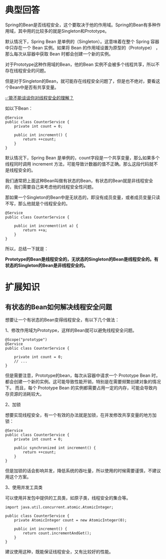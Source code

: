 # 典型回答

Spring的Bean是否线程安全，这个要取决于他的作用域。Spring的Bean有多种作用域，其中用的比较多的就是Singleton和Prototype。

默认情况下，Spring Bean 是单例的（Singleton）。这意味着在整个 Spring 容器中只存在一个 Bean 实例。如果将 Bean 的作用域设置为原型的（Prototype） ，那么每次从容器中获取 Bean 时都会创建一个新的实例。

对于Prototype这种作用域的Bean，他的Bean 实例不会被多个线程共享，所以不存在线程安全的问题。

但是对于Singleton的Bean，就可能存在线程安全问题了，但是也不绝对，要看这个Bean中是否有共享变量。

[✅能不能谈谈你对线程安全的理解？](https://www.yuque.com/hollis666/fo22bm/bnddbd?view=doc_embed&inner=Dg2zO)

如以下Bean：

```
@Service
public class CounterService {
    private int count = 0;

    public int increment() {
        return ++count;
    }
}
```

默认情况下，Spring Bean 是单例的，count字段是一个共享变量，那么如果多个线程同时调用 increment 方法，可能导致计数器的值不正确。那么这段代码就不是线程安全的。

我们通常把上面这种Bean叫做有状态的Bean，有状态的Bean就是非线程安全的，我们需要自己来考虑他的线程安全性问题。

那如果一个Singleton的Bean中是无状态的，即没有成员变量，或者成员变量只读不写，那么他就是个线程安全的。

```
@Service
public class CounterService {
    
    public int increment(int a) {
        return ++a;
    }
}

```

所以，总结一下就是：

**Prototype的Bean是线程安全的，无状态的Singleton的Bean是线程安全的。有状态的Singleton的Bean是非线程安全的。**

# 扩展知识

## 有状态的Bean如何解决线程安全问题

想要让一个有状态的Bean变得线程安全，有以下几个做法：

1、修改作用域为Prototype，这样的Bean就可以避免线程安全问题。

```
@Scope("prototype")
@Service
public class CounterService {

  	private int count = 0;
    // ...
}
```

但是需要注意，Prototype的bean，每次从容器中请求一个 Prototype Bean 时，都会创建一个新的实例。这可能导致性能开销，特别是在需要频繁创建对象的情况下。 而且，每个 Prototype Bean 的实例都需要占用一定的内存，可能会导致内存资源的消耗较大。

2、加锁

想要实现线程安全，有一个有效的办法就是加锁，在并发修改共享变量的地方加锁：

```
@Service
public class CounterService {
    private int count = 0;

    public synchronized int increment() {
        return ++count;
    }
}
```

但是加锁的话会影响并发，降低系统的吞吐量，所以使用的时候需要谨慎，不建议用这个方案。

3、使用并发工具类

可以使用并发包中提供的工具类，如原子类，线程安全的集合等。

```
import java.util.concurrent.atomic.AtomicInteger;

public class CounterService {
    private AtomicInteger count = new AtomicInteger(0);

    public int increment() {
        return count.incrementAndGet();
    }
}

```

建议使用这种，既能保证线程安全，又有比较好的性能。
